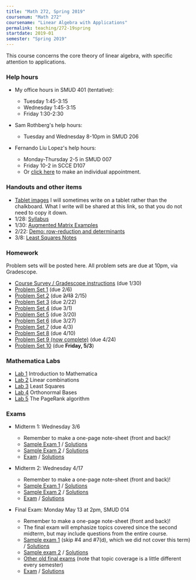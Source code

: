 ```yaml
---
title: "Math 272, Spring 2019"
coursenum: "Math 272"
coursename: "Linear Algebra with Applications"
permalink: teaching/272-19spring
startdate: 2019-01
semester: "Spring 2019"
---
```


This course concerns the core theory of linear algebra, with specific attention to applications.

### Help hours

*   My office hours in SMUD 401 (tentative): 
    
    *   Tuesday 1:45-3:15
    *   Wednesday 1:45-3:15
    *   Friday 1:30-2:30
    
    
    
*   Sam Rothberg's help hours:
    
    *   Tuesday and Wednesday 8-10pm in SMUD 206
    
    
    
*   Fernando Liu Lopez's help hours:
    
    *   Monday-Thursday 2-5 in SMUD 007
    *   Friday 10-2 in SCCE D107<li>Or <a href="https://goo.gl/Rz1JND">click here</a> to make an individual appointment.</li>
    
    
    

### Handouts and other items

*   [Tablet images](https://www.dropbox.com/sh/8larpb3dylcjvg7/AACGDaqrrY_OyTbdjeNaJBYma?dl=0) I will sometimes write on a tablet rather than the chalkboard. What I write will be shared at this link, so that you do not need to copy it down.
*   1/28: [Syllabus](handouts/syllabus.pdf)
*   1/30: [Augmented Matrix Examples](handouts/augMatrixExamples.pdf)
*   2/22: [Demo: row-reduction and determinants](handouts/determinantSliders.nb)
*   3/8: [Least Squares Notes](handouts/LeastSquares.pdf)
<!--handouts-->

### Homework

Problem sets will be posted here. All problem sets are due at 10pm, via Gradescope.

*   [Course Survey / Gradescope instructions](psets/pset0.pdf) (due 1/30)
*   [Problem Set 1](psets/pset1.pdf) (due 2/6)
*   [Problem Set 2](psets/pset2.pdf) (due <strike>2/13</strike> 2/15)
*   [Problem Set 3](psets/pset3.pdf) (due 2/22)
*   [Problem Set 4](psets/pset4.pdf) (due 3/1)
*   [Problem Set 5](psets/pset5.pdf) (due 3/20)
*   [Problem Set 6](psets/pset6.pdf) (due 3/27)
*   [Problem Set 7](psets/pset7.pdf) (due 4/3)
*   [Problem Set 8](psets/pset8.pdf) (due 4/10)
*   [Problem Set 9 (now complete)](psets/pset9.pdf) (due 4/24)
*   [Problem Set 10](psets/pset10.pdf) (due __Friday, 5/3__)
<!--psets-->

### Mathematica Labs

*   [Lab 1](labs/1-Intro.nb) Introduction to Mathematica
*   [Lab 2](labs/2-LinComb.nb) Linear combinations
*   [Lab 3](labs/3-LeastSquares.nb) Least Squares
*   [Lab 4](labs/4-OrthonormalBases.nb) Orthonormal Bases
*   [Lab 5](labs/5-PageRank.nb) The PageRank algorithm

### Exams

*   Midterm 1: Wednesday 3/6
    
    *   Remember to make a one-page note-sheet (front and back)!
    *   [Sample Exam 1](exams/midterm1sample1.pdf) / [Solutions](https://lms.ats.amherst.edu/pluginfile.php/608680/mod_resource/content/1/midterm1sample1soln.pdf")
    *   [Sample Exam 2](exams/midterm1sample2.pdf) / [Solutions](https://lms.ats.amherst.edu/pluginfile.php/608681/mod_resource/content/1/midterm1sample2soln.pdf)
    *   [Exam](https://lms.ats.amherst.edu/pluginfile.php/609415/mod_resource/content/2/midterm1compact.pdf) / [Solutions](https://lms.ats.amherst.edu/pluginfile.php/609416/mod_resource/content/2/midterm1soln.pdf)
    
    
    
*   Midterm 2: Wednesday 4/17
    
    *   Remember to make a one-page note-sheet (front and back)!
    *   [Sample Exam 1](exams/midterm2sample1.pdf) / [Solutions](https://lms.ats.amherst.edu/pluginfile.php/617876/mod_resource/content/1/midterm2sample1soln.pdf)
    *   [Sample Exam 2](exams/midterm2sample2.pdf) / [Solutions](https://lms.ats.amherst.edu/pluginfile.php/617878/mod_resource/content/1/midterm2sample2soln.pdf)
    *   [Exam](https://lms.ats.amherst.edu/pluginfile.php/618526/mod_resource/content/1/midterm2.pdf) / [Solutions](https://lms.ats.amherst.edu/pluginfile.php/618527/mod_resource/content/1/midterm2soln.pdf)
    
    
    
*   Final Exam: Monday May 13 at 2pm, SMUD 014
    
    *   Remember to make a one-page note-sheet (front and back)!
    *   The final exam will emphasize topics covered since the second midterm, but may include questions from the entire course.
    *   [Sample exam 1](exams/final-sample1.pdf) (skip \#4 and \#7(d), which we did not cover this term) / [Solutions](exams/final-sample1-soln.pdf)
    *   [Sample exam 2](exams/final-sample2.pdf) / [Solutions](exams/final-sample2-soln.pdf)
    *   [Other old final exams](https://www.amherst.edu/academiclife/departments/mathematics-statistics/resources-opportunities/mathfinals/math_272) (note that topic coverage is a little different every semester)
    *   [Exam](https://lms.ats.amherst.edu/pluginfile.php/620443/mod_resource/content/1/finalExamCompact.pdf) / [Solutions](https://lms.ats.amherst.edu/pluginfile.php/620444/mod_resource/content/1/finalExamSoln.pdf)
    
    
    